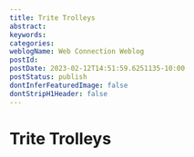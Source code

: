 ```yaml
---
title: Trite Trolleys
abstract: 
keywords: 
categories: 
weblogName: Web Connection Weblog
postId: 
postDate: 2023-02-12T14:51:59.6251135-10:00
postStatus: publish
dontInferFeaturedImage: false
dontStripH1Header: false
---
```

# Trite Trolleys